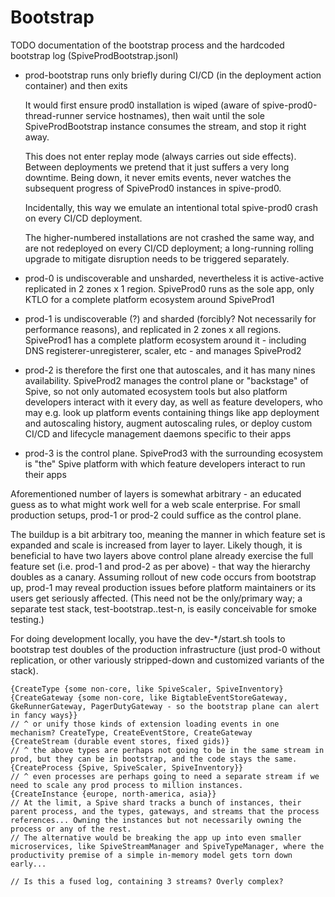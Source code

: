# Bootstrap

TODO documentation of the bootstrap process and the hardcoded bootstrap log (SpiveProdBootstrap.jsonl)

* prod-bootstrap runs only briefly during CI/CD (in the deployment action container) and then exits

  It would first ensure prod0 installation is wiped (aware of spive-prod0-thread-runner service hostnames), then wait until the sole SpiveProdBootstrap instance consumes the stream, and stop it right away.

  This does not enter replay mode (always carries out side effects). Between deployments we pretend that it just suffers a very long downtime. Being down, it never emits events, never watches the subsequent progress of SpiveProd0 instances in spive-prod0.

  Incidentally, this way we emulate an intentional total spive-prod0 crash on every CI/CD deployment.

  The higher-numbered installations are not crashed the same way, and are not redeployed on every CI/CD deployment; a long-running rolling upgrade to mitigate disruption needs to be triggered separately.

* prod-0 is undiscoverable and unsharded, nevertheless it is active-active replicated in 2 zones x 1 region. SpiveProd0 runs as the sole app, only KTLO for a complete platform ecosystem around SpiveProd1
* prod-1 is undiscoverable (?) and sharded (forcibly? Not necessarily for performance reasons), and replicated in 2 zones x all regions. SpiveProd1 has a complete platform ecosystem around it - including DNS registerer-unregisterer, scaler, etc - and manages SpiveProd2
* prod-2 is therefore the first one that autoscales, and it has many nines availability. SpiveProd2 manages the control plane or "backstage" of Spive, so not only automated ecosystem tools but also platform developers interact with it every day, as well as feature developers, who may e.g. look up platform events containing things like app deployment and autoscaling history, augment autoscaling rules, or deploy custom CI/CD and lifecycle management daemons specific to their apps
* prod-3 is the control plane. SpiveProd3 with the surrounding ecosystem is "the" Spive platform with which feature developers interact to run their apps

Aforementioned number of layers is somewhat arbitrary - an educated guess as to what might work well for a web scale enterprise. For small production setups, prod-1 or prod-2 could suffice as the control plane.

The buildup is a bit arbitrary too, meaning the manner in which feature set is expanded and scale is increased from layer to layer. Likely though, it is beneficial to have two layers above control plane already exercise the full feature set (i.e. prod-1 and prod-2 as per above) - that way the hierarchy doubles as a canary. Assuming rollout of new code occurs from bootstrap up, prod-1 may reveal production issues before platform maintainers or its users get seriously affected. (This need not be the only/primary way; a separate test stack, test-bootstrap..test-n, is easily conceivable for smoke testing.)

For doing development locally, you have the dev-*/start.sh tools to bootstrap test doubles of the production infrastructure (just prod-0 without replication, or other variously stripped-down and customized variants of the stack).

```
{CreateType {some non-core, like SpiveScaler, SpiveInventory}
{CreateGateway {some non-core, like BigtableEventStoreGateway, GkeRunnerGateway, PagerDutyGateway - so the bootstrap plane can alert in fancy ways}}
// ^ or unify those kinds of extension loading events in one mechanism? CreateType, CreateEventStore, CreateGateway
{CreateStream (durable event stores, fixed gids)}
// ^ the above types are perhaps not going to be in the same stream in prod, but they can be in bootstrap, and the code stays the same.
{CreateProcess {Spive, SpiveScaler, SpiveInventory}}
// ^ even processes are perhaps going to need a separate stream if we need to scale any prod process to million instances.
{CreateInstance {europe, north-america, asia}}
// At the limit, a Spive shard tracks a bunch of instances, their parent process, and the types, gateways, and streams that the process references... Owning the instances but not necessarily owning the process or any of the rest.
// The alternative would be breaking the app up into even smaller microservices, like SpiveStreamManager and SpiveTypeManager, where the productivity premise of a simple in-memory model gets torn down early...

// Is this a fused log, containing 3 streams? Overly complex?
```
